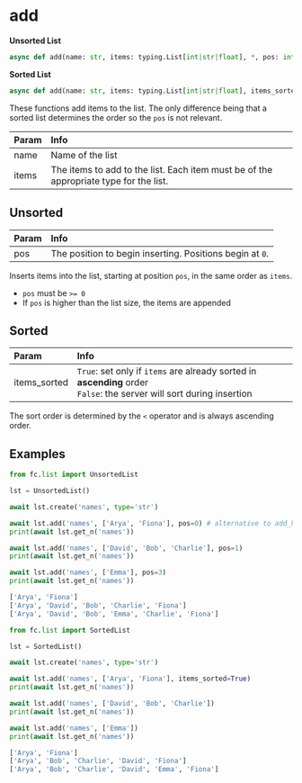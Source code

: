 # add

__Unsorted List__
```py
async def add(name: str, items: typing.List[int|str|float], *, pos: int) -> None
```

__Sorted List__
```py
async def add(name: str, items: typing.List[int|str|float], items_sorted:bool = False) -> None
```

These functions add items to the list. The only difference being that a sorted list determines the order so the `pos` is not
relevant.

|Param|Info|
|:---|:---|
|name|Name of the list|
|items|The items to add to the list. Each item must be of the appropriate type for the list.|


## Unsorted
|Param|Info|
|:---|:---|
|pos|The position to begin inserting. Positions begin at `0`.|

Inserts items into the list, starting at position `pos`, in the same order as `items`.

- `pos` must be `>= 0`
- If `pos` is higher than the list size, the items are appended




## Sorted
|Param|Info|
|:---|:---|
|items_sorted|`True`: set only if `items` are already sorted in __ascending__ order<br/>`False`: the server will sort during insertion|

The sort order is determined by the `<` operator and is always ascending order.



## Examples

```py title='Unsorted'
from fc.list import UnsortedList

lst = UnsortedList()

await lst.create('names', type='str')

await lst.add('names', ['Arya', 'Fiona'], pos=0) # alternative to add_head()
print(await lst.get_n('names'))

await lst.add('names', ['David', 'Bob', 'Charlie'], pos=1)
print(await lst.get_n('names'))

await lst.add('names', ['Emma'], pos=3)
print(await lst.get_n('names'))
```

```bash title='Output'
['Arya', 'Fiona']
['Arya', 'David', 'Bob', 'Charlie', 'Fiona']
['Arya', 'David', 'Bob', 'Emma', 'Charlie', 'Fiona']
```


```py title='Sorted'
from fc.list import SortedList

lst = SortedList()

await lst.create('names', type='str')

await lst.add('names', ['Arya', 'Fiona'], items_sorted=True)
print(await lst.get_n('names'))

await lst.add('names', ['David', 'Bob', 'Charlie'])
print(await lst.get_n('names'))

await lst.add('names', ['Emma'])
print(await lst.get_n('names'))
```

```bash title='Output'
['Arya', 'Fiona']
['Arya', 'Bob', 'Charlie', 'David', 'Fiona']
['Arya', 'Bob', 'Charlie', 'David', 'Emma', 'Fiona']
```